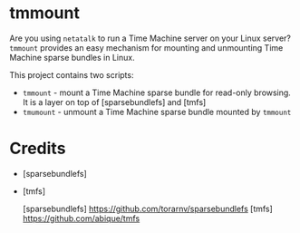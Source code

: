 tmmount
=======

Are you using `netatalk` to run a Time Machine server on your Linux server?
`tmmount` provides an easy mechanism for mounting and unmounting Time Machine
sparse bundles in Linux.

This project contains two scripts:

* `tmmount` - mount a Time Machine sparse bundle for read-only browsing. It is
  a layer on top of [sparsebundlefs] and [tmfs]
* `tmumount` - unmount a Time Machine sparse bundle mounted by `tmmount`

Credits
=======

* [sparsebundlefs]
* [tmfs]

  [sparsebundlefs] https://github.com/torarnv/sparsebundlefs
  [tmfs] https://github.com/abique/tmfs
